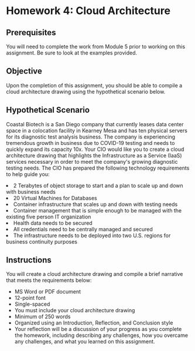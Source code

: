 # Homework 4: Cloud Architecture

## Prerequisites
You will need to complete the work from Module 5 prior to working on this assignment.  Be sure to look at the examples provided.

## Objective
Upon the completion of this assignment, you should be able to compile a cloud architecture drawing using the hypothetical scenario below.

## Hypothetical Scenario
Coastal Biotech is a San Diego company that currently leases data center space in a colocation facility in Kearney Mesa and has ten physical servers for its diagnostic test analysis business.  The company is experiencing tremendous growth in business due to COVID-19 testing and needs to quickly expand its capacity 10x.  Your CIO would like you to create a cloud architecture drawing that highlights the Infrastructure as a Service (IaaS) services necessary in order to meet the company's growing diagnostic testing needs.  The CIO has prepared the following technology requirements to help guide you: <br>
<li>2 Terabytes of object storage to start and a plan to scale up and down with business needs <br>
<li>20 Virtual Machines for Databases <br>
<li>Container infrastructure that scales up and down with testing needs <br>
<li>Container management that is simple enough to be managed with the existing five person IT organization
<li>Health data needs to be secured <br>
<li>All credentials need to be centrally managed and secured <br>
<li>The infrastructure needs to be deployed into two U.S. regions for business continuity purposes <br>

## Instructions
You will create a cloud architecture drawing and compile a brief narrative that meets the requirements below:
<ul>
  <li>MS Word or PDF document <br>
  <li>12-point font <br>
  <li>Single-spaced <br>
  <li>You must include your cloud architecture drawing <br>
  <li>Minimum of 250 words <br>
  <li>Organized using an Introduction, Reflection, and Conclusion style <br>
  <li>Your reflection will be a discussion of your progress as you complete the homework, including describing any challenges, how you overcame any challenges, and what you learned on this assignment. <br>
</ul>
